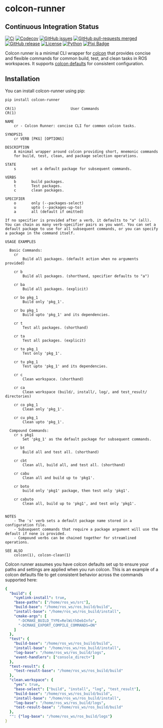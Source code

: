 # colcon-runner

## Continuous Integration Status

[![Ci](https://github.com/blooop/colcon-runner/actions/workflows/ci.yml/badge.svg?branch=main)](https://github.com/blooop/colcon-runner/actions/workflows/ci.yml?query=branch%3Amain)
[![Codecov](https://codecov.io/gh/blooop/colcon-runner/branch/main/graph/badge.svg?token=Y212GW1PG6)](https://codecov.io/gh/blooop/colcon-runner)
[![GitHub issues](https://img.shields.io/github/issues/blooop/colcon-runner.svg)](https://GitHub.com/blooop/colcon-runner/issues/)
[![GitHub pull-requests merged](https://badgen.net/github/merged-prs/blooop/colcon-runner)](https://github.com/blooop/colcon-runner/pulls?q=is%3Amerged)
[![GitHub release](https://img.shields.io/github/release/blooop/colcon-runner.svg)](https://GitHub.com/blooop/colcon-runner/releases/)
[![License](https://img.shields.io/github/license/blooop/colcon-runner)](https://opensource.org/license/mit/)
[![Python](https://img.shields.io/badge/python-3.10%20%7C%203.11%20%7C%203.12%20%7C%203.13-blue)](https://www.python.org/downloads/)
[![Pixi Badge](https://img.shields.io/endpoint?url=https://raw.githubusercontent.com/prefix-dev/pixi/main/assets/badge/v0.json)](https://pixi.sh)

Colcon runner is a minimal CLI wrapper for [colcon](https://colcon.readthedocs.io/en/released/) that provides concise and flexible commands for common build, test, and clean tasks in ROS workspaces. It supports [colcon defaults](https://colcon.readthedocs.io/en/released/user/configuration.html#colcon-defaults-yaml) for consistent configuration.

## Installation

You can install colcon-runner using pip:

```bash
pip install colcon-runner
```

```
CR(1)                         User Commands                        CR(1)

NAME
    cr - Colcon Runner: concise CLI for common colcon tasks.

SYNOPSIS
    cr VERB [PKG] [OPTIONS]

DESCRIPTION
    A minimal wrapper around colcon providing short, mnemonic commands
    for build, test, clean, and package selection operations.

STATE
    s       set a default package for subsequent commands.

VERBS
    b       build packages.
    t       Test packages.
    c       clean packages.

SPECIFIER
    o       only (--packages-select)
    u       upto (--packages-up-to)
    a       all (default if omitted)

If no specifier is provided after a verb, it defaults to "a" (all). You can chain as many verb-specifier pairs as you want. You can set a default package to use for all subsequent commands, or you can specify a package in the command itself.

USAGE EXAMPLES

  Basic Commands:
    cr
        Build all packages. (default action when no arguments provided)

    cr b
        Build all packages. (shorthand, specifier defaults to "a")

    cr ba
        Build all packages. (explicit)

    cr bo pkg_1
        Build only 'pkg_1'.

    cr bu pkg_1
        Build upto 'pkg_1' and its dependencies.

    cr t
        Test all packages. (shorthand)

    cr ta
        Test all packages. (explicit)

    cr to pkg_1
        Test only 'pkg_1'.

    cr tu pkg_1
        Test upto 'pkg_1' and its dependencies.

    cr c
        Clean workspace. (shorthand)

    cr ca
        Clean workspace (build/, install/, log/, and test_result/ directories)

    cr co pkg_1
        Clean only 'pkg_1'.

    cr cu pkg_1
        Clean upto 'pkg_1'.

  Compound Commands:
    cr s pkg1
        Set 'pkg_1' as the default package for subsequent commands.

    cr bt
        Build all and test all. (shorthand)

    cr cbt
        Clean all, build all, and test all. (shorthand)

    cr cabu
        Clean all and build up to 'pkg1'.

    cr boto
        build only 'pkg1' package, then test only 'pkg1'.

    cr cabuto
        Clean all, build up to 'pkg1', and test only 'pkg1'.


NOTES
    - The 's' verb sets a default package name stored in a configuration file.
    - Subsequent commands that require a package argument will use the default if none is provided.
    - Compound verbs can be chained together for streamlined operations.

SEE ALSO
    colcon(1), colcon-clean(1)
```

Colcon runner assumes you have colcon defaults set up to ensure your paths and settings are applied when you run colcon.  This is an example of a colcon defaults file to get consistent behavior across the commands supported here:

```yaml
{
  "build": {
    "symlink-install": true,
    "base-paths": ["/home/ros_ws/src"],
    "build-base": "/home/ros_ws/ros_build/build",
    "install-base": "/home/ros_ws/ros_build/install",
    "cmake-args": [
      "-DCMAKE_BUILD_TYPE=RelWithDebInfo",
      "-DCMAKE_EXPORT_COMPILE_COMMANDS=ON"
    ]
  },
  "test": {
    "build-base": "/home/ros_ws/ros_build/build",
    "install-base": "/home/ros_ws/ros_build/install",
    "log-base": "/home/ros_ws/ros_build/logs",
    "event-handlers": ["console_direct+"]
  },
  "test-result": {
    "test-result-base": "/home/ros_ws/ros_build/build"
  },
  "clean.workspace": {
    "yes": true,
    "base-select": ["build", "install", "log", "test_result"],
    "build-base": "/home/ros_ws/ros_build/build",
    "install-base": "/home/ros_ws/ros_build/install",
    "log-base": "/home/ros_ws/ros_build/logs",
    "test-result-base": "/home/ros_ws/ros_build/build"
  },
  "": {"log-base": "/home/ros_ws/ros_build/logs"}
}
```
